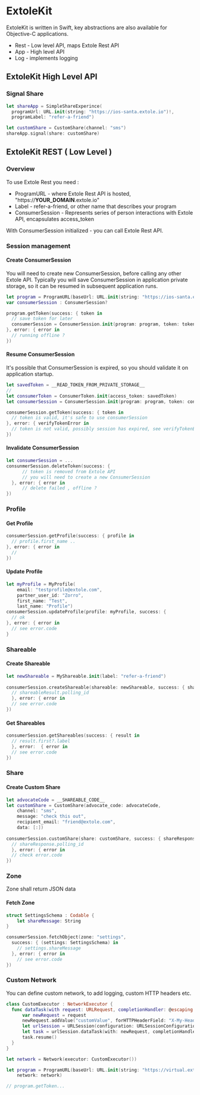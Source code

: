 # ExtoleKit

ExtoleKit is written in Swift, key abstractions are also available for Objective-C applications.

* Rest - Low level API, maps Extole Rest API
* App - High level API
* Log - implements logging


## ExtoleKit High Level API

### Signal Share

```swift
let shareApp = SimpleShareExperince(
  programUrl: URL.init(string: "https://ios-santa.extole.io")!,
  programLabel: "refer-a-friend")

let customShare = CustomShare(channel: "sms")
shareApp.signal(share: customShare)
```

## ExtoleKit REST ( Low Level )

### Overview
To use Extole Rest you need :
 * ProgramURL - where Extole Rest API is hosted, "https://__YOUR_DOMAIN__.extole.io"
 * Label - refer-a-friend, or other name that describes your program
 * ConsumerSession - Represents series of person interactions with Extole API, encapsulates access_token

With ConsumerSession initialized - you can call Extole Rest API.

### Session management

#### Create ConsumerSession

You will need to create new ConsumerSession, before calling any other Extole API.
Typically you will save ConsumerSession in application private storage,
so it can be resumed in subsequent application runs.

```swift
let program = ProgramURL(baseUrl: URL.init(string: "https://ios-santa.extole.io")!)
var consumerSession : ConsumerSession?

program.getToken(success: { token in
  // save token for later
  consumerSession = ConsumerSession.init(program: program, token: token)
}, error: { error in
  // running offline ?
})
```

#### Resume ConsumerSession
It's possible that ConsumerSession is expired, so you should validate it on application startup.

```swift
let savedToken = __READ_TOKEN_FROM_PRIVATE_STORAGE__
// 
let consumerToken = ConsumerToken.init(access_token: savedToken)
let consumerSession = ConsumerSession.init(program: program, token: consumerToken)

consumerSession.getToken(success: { token in
  // token is valid, it's safe to use consumerSession
}, error: { verifyTokenError in
  // token is not valid, possibly session has expired, see verifyTokenError.code
})

```

#### Invalidate ConsumerSession

```swift
let consumerSession = ...
consunmerSession.deleteToken(success: {
      // token is removed from Extole API
      // you will need to create a new ConsumerSession
  }, error: { error in
      // delete failed , offline ?
})

```

### Profile

#### Get Profile

```swift
consumerSession.getProfile(success: { profile in
  // profile.first_name ..
}, error: { error in
  //
})
```

#### Update Profile
```swift
let myProfile = MyProfile(
    email: "testprofile@extole.com",
    partner_user_id: "Zorro",
    first_name: "Test",
    last_name: "Profile")
consumerSession.updateProfile(profile: myProfile, success: {
  // ok
}, error: { error in
  // see error.code
}
```

### Shareable

#### Create Shareable

```swift
let newShareable = MyShareable.init(label: "refer-a-friend")
        
consumerSession.createShareable(shareable: newShareable, success: { shareableResult in
  // shareableResult.polling_id
  }, error: { error in
  // see error.code
})
```
#### Get Shareables

```swift
consumerSession.getShareables(success: { result in
  // result.first?.label
  }, error:  { error in
  // see error.code
})

```

### Share
#### Create Custom Share

```swift
let advocateCode = __SHAREABLE_CODE__
let customShare = CustomShare(advocate_code: advocateCode,
    channel: "sms",
    message: "check this out",
    recipient_email: "friend@extole.com",
    data: [:])
        
consumerSession.customShare(share: customShare, success: { shareResponse in
  // shareResponse.polling_id
  }, error: { error in
  // check error.code
})
```
### Zone

Zone shall return JSON data

#### Fetch Zone

```swift
struct SettingsSchema : Codable {
    let shareMessage: String 
}

consumerSession.fetchObject(zone: "settings",
  success: { (settings: SettingsSchema) in
    // settings.shareMessage
  }, error: { error in
    // see error.code
})

```

### Custom Network

You can define custom network, to add logging, custom HTTP headers etc.

```swift
class CustomExecutor : NetworkExecutor {
  func dataTask(with request: URLRequest, completionHandler: @escaping (Data?, URLResponse?, Error?) -> Void) {
      var newRequest = request
      newRequest.addValue("customValue", forHTTPHeaderField: "X-My-Header")
      let urlSession = URLSession(configuration: URLSessionConfiguration.ephemeral)
      let task = urlSession.dataTask(with: newRequest, completionHandler: completionHandler)
      task.resume()
  }
}

let network = Network(executor: CustomExecutor())

let program = ProgramURL(baseUrl: URL.init(string: "https://virtual.extole.io")!,
    network: network)

// program.getToken...
```
